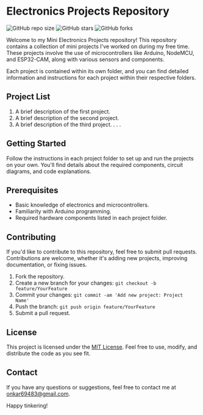 # Electronics Projects Repository

![GitHub repo size](https://img.shields.io/github/repo-size/onkar69483/Electronics)
![GitHub stars](https://img.shields.io/github/stars/onkar69483/Electronics?style=social)
![GitHub forks](https://img.shields.io/github/forks/onkar69483/Electronics?style=social)

Welcome to my Mini Electronics Projects repository! This repository contains a collection of mini projects I've worked on during my free time. These projects involve the use of microcontrollers like Arduino, NodeMCU, and ESP32-CAM, along with various sensors and components.

Each project is contained within its own folder, and you can find detailed information and instructions for each project within their respective folders.

## Project List

1.  A brief description of the first project.
2.  A brief description of the second project.
3.  A brief description of the third project.
   .
   .
   .

## Getting Started

Follow the instructions in each project folder to set up and run the projects on your own. You'll find details about the required components, circuit diagrams, and code explanations.

## Prerequisites

- Basic knowledge of electronics and microcontrollers.
- Familiarity with Arduino programming.
- Required hardware components listed in each project folder.

## Contributing

If you'd like to contribute to this repository, feel free to submit pull requests. Contributions are welcome, whether it's adding new projects, improving documentation, or fixing issues.

1. Fork the repository.
2. Create a new branch for your changes: `git checkout -b feature/YourFeature`
3. Commit your changes: `git commit -am 'Add new project: Project Name'`
4. Push the branch: `git push origin feature/YourFeature`
5. Submit a pull request.

## License

This project is licensed under the [MIT License](LICENSE). Feel free to use, modify, and distribute the code as you see fit.

## Contact

If you have any questions or suggestions, feel free to contact me at onkar69483@gmail.com.

Happy tinkering!


